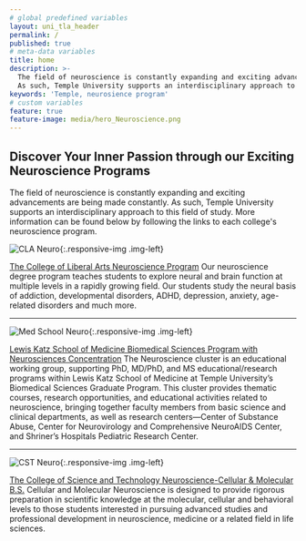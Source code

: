 ```yaml
---
# global predefined variables
layout: uni_tla_header
permalink: /
published: true
# meta-data variables
title: home
description: >-
  The field of neuroscience is constantly expanding and exciting advancements are being made constantly.
  As such, Temple University supports an interdisciplinary approach to this field of study.
keywords: 'Temple, neurosience program'
# custom variables
feature: true
feature-image: media/hero_Neuroscience.png
---
```

## Discover Your Inner Passion through our Exciting Neuroscience Programs
The field of neuroscience is constantly expanding and exciting advancements are being made constantly. As such, Temple University supports an interdisciplinary approach to this field of study. More information can be found below by following the links to each college's neuroscience program.


![CLA Neuro]({{site.baseurl}}/media/cla2014c.jpg){:.responsive-img .img-left}

[The College of Liberal Arts Neuroscience Program](http://www.cla.temple.edu/neuroscience/)
Our neuroscience degree program teaches students to explore neural and brain function at multiple levels in a rapidly growing field. Our students study the neural basis of addiction, developmental disorders, ADHD, depression, anxiety, age-related disorders and much more.

___

![Med School Neuro]({{site.baseurl}}/media/med2014c.jpg){:.responsive-img .img-left}

[Lewis Katz School of Medicine Biomedical Sciences Program with Neurosciences Concentration](https://medicine.temple.edu/education/biomedical-sciences-graduate-program/areas-concentration/neurosciences)
The Neuroscience cluster is an educational working group, supporting PhD, MD/PhD, and MS educational/research programs within Lewis Katz School of Medicine at Temple University’s Biomedical Sciences Graduate Program. This cluster provides thematic courses, research opportunities, and educational activities related to neuroscience, bringing together faculty members from basic science and clinical departments, as well as research centers—Center of Substance Abuse, Center for Neurovirology and Comprehensive NeuroAIDS Center, and Shriner’s Hospitals Pediatric Research Center.

___

![CST Neuro]({{site.baseurl}}/media/cst2014c.jpg){:.responsive-img .img-left}

[The College of Science and Technology Neuroscience-Cellular & Molecular B.S.](https://cst.temple.edu/academics/undergraduate-majors-and-programs/neuroscience-cellular-and-molecular)
Cellular and Molecular Neuroscience is designed to provide rigorous preparation in scientific knowledge at the molecular, cellular and behavioral levels to those students interested in pursuing advanced studies and professional development in neuroscience, medicine or a related field in life sciences.
